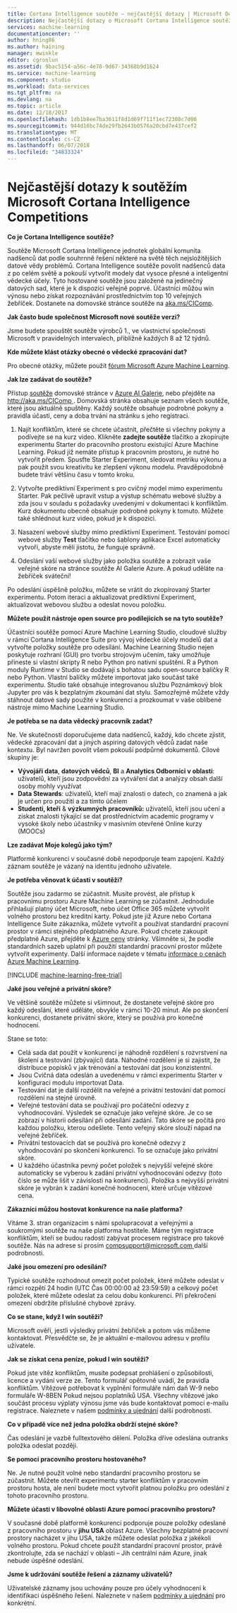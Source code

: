 ```yaml
---
title: Cortana Intelligence soutěže – nejčastější dotazy | Microsoft Docs
description: Nejčastější dotazy o Microsoft Cortana Intelligence soutěže.
services: machine-learning
documentationcenter: ''
author: hning86
ms.author: haining
manager: mwinkle
editor: cgronlun
ms.assetid: 9bac5154-a56c-4e78-9d67-34368b9d1624
ms.service: machine-learning
ms.component: studio
ms.workload: data-services
ms.tgt_pltfrm: na
ms.devlang: na
ms.topic: article
ms.date: 12/18/2017
ms.openlocfilehash: 1db1b8ee7ba3611f8d1d69f711f1ec72308c7d06
ms.sourcegitcommit: 944d16bc74de29fb2643b0576a20cbd7e437cef2
ms.translationtype: MT
ms.contentlocale: cs-CZ
ms.lasthandoff: 06/07/2018
ms.locfileid: "34833324"
---
```

# <a name="microsoft-cortana-intelligence-competitions-faq"></a>Nejčastější dotazy k soutěžím Microsoft Cortana Intelligence Competitions
**Co je Cortana Intelligence soutěže?**

Soutěže Microsoft Cortana Intelligence jednotek globální komunita nadšenců dat podle souhrnně řešení některé na světě těch nejsložitějších datové vědy problémů. Cortana Intelligence soutěže povolit nadšenců data z po celém světě a pokouší vytvořit modely dat vysoce přesné a inteligentní vědecké účely. Tyto hostované soutěže jsou založené na jedinečný datových sad, které je k dispozici veřejně poprvé. Účastníci můžou win výnosu nebo získat rozpoznávání prostřednictvím top 10 veřejných žebříček. Dostanete na domovské stránce soutěže na [aka.ms/CIComp](http://aka.ms/CIComp).

**Jak často bude společnost Microsoft nové soutěže verzi?**

Jsme budete spouštět soutěže výrobců 1., ve vlastnictví společnosti Microsoft v pravidelných intervalech, přibližně každých 8 až 12 týdnů. 

**Kde můžete klást otázky obecné o vědecké zpracování dat?**

Pro obecné otázky, můžete použít [fórum Microsoft Azure Machine Learning](https://social.msdn.microsoft.com/forums/azure/home?forum=MachineLearning).

**Jak lze zadávat do soutěže?**

Přístup [soutěže](https://gallery.cortanaintelligence.com/competitions) domovské stránce v [Azure AI Galerie](https://gallery.cortanaintelligence.com/), nebo přejděte na [ http://aka.ms/CIComp ](http://aka.ms/CIComp). Domovská stránka obsahuje seznam všech soutěže, které jsou aktuálně spuštěny. Každý soutěže obsahuje podrobné pokyny a pravidla účasti, ceny a doba trvání na stránku s jeho registraci.

1. Najít konfliktům, které se chcete účastnit, přečtěte si všechny pokyny a podívejte se na kurz video. Klikněte **zadejte soutěže** tlačítko a zkopírujte experimentu Starter do pracovního prostoru existující Azure Machine Learning. Pokud již nemáte přístup k pracovním prostoru, je nutné ho vytvořit předem. Spusťte Starter Experiment, sledovat metriku výkonu a pak použít svou kreativitu ke zlepšení výkonu modelu. Pravděpodobně budete tráví většinu času v tomto kroku.   

2. Vytvořte prediktivní Experiment s pro cvičný model mimo experimentu Starter. Pak pečlivě upravit vstup a výstup schématu webové služby a zda jsou v souladu s požadavky uvedenými v dokumentaci k konfliktům. Kurz dokumentu obecně obsahuje podrobné pokyny k tomuto. Můžete také shlédnout kurz video, pokud je k dispozici.   

3. Nasazení webové služby mimo prediktivní Experiment. Testování pomocí webové služby **Test** tlačítko nebo šablony aplikace Excel automaticky vytvoří, abyste měli jistotu, že funguje správně.   

4. Odeslání vaší webové služby jako položka soutěže a zobrazit vaše veřejné skóre na stránce soutěže AI Galerie Azure. A pokud uděláte na žebříček sváteční!  

Po odeslání úspěšně položku, můžete se vrátit do zkopírovaný Starter experimentu. Potom iteraci a aktualizovat prediktivní Experiment, aktualizovat webovou službu a odeslat novou položku.   

**Můžete použít nástroje open source pro podílejících se na tyto soutěže?**

Účastníci soutěže pomocí Azure Machine Learning Studio, cloudové služby v rámci Cortana Intelligence Suite pro vývoj vědecké účely modelů dat a vytvořte položky soutěže pro odesílání. Machine Learning Studio nejen poskytuje rozhraní (GUI) pro tvorbu strojovým učením, taky umožňuje přineste si vlastní skripty R nebo Python pro nativní spuštění. R a Python moduly Runtime v Studio se dodávají s bohatou sadu open-source balíčky R nebo Python. Vlastní balíčky můžete importovat jako součást také experimentu. Studio také obsahuje integrovanou službu Poznámkový blok Jupyter pro vás k bezplatným zkoumání dat stylu. Samozřejmě můžete vždy stáhnout datové sady použité v konkurenci a prozkoumat v vaše oblíbené nástroje mimo Machine Learning Studio. 

**Je potřeba se na data vědecký pracovník zadat?**

Ne. Ve skutečnosti doporučujeme data nadšenců, každý, kdo chcete zjistit, vědecké zpracování dat a jiných aspiring datových vědců zadat naše kontextu. Byl navržen povolit všem pokouší podpůrné dokumentů. Cílové skupiny je:

* **Vývojáři data**, **datových vědců**, **BI** a **Analytics Odborníci v oblasti**: uživatelů, kteří jsou zodpovědní za vytváření dat a analýzy obsah další osoby mohly využívat
* **Data Stewards**: uživatelů, kteří mají znalosti o datech, co znamená a jak je určen pro použití a za tímto účelem
* **Studenti, kteří** & **výzkumných pracovníků:** uživatelů, kteří jsou učení a získat znalosti týkající se dat prostřednictvím academic programy v vysoké školy nebo účastníky v masivním otevřené Online kurzy (MOOCs)

**Lze zadávat Moje kolegů jako tým?**

Platformě konkurenci v současné době nepodporuje team zapojení. Každý záznam soutěže je vázaný na identitu jednoho uživatele. 

**Je potřeba věnovat k účasti v soutěži?**

Soutěže jsou zadarmo se zúčastnit. Musíte provést, ale přístup k pracovnímu prostoru Azure Machine Learning se zúčastnit. Jednoduše přihlašují platný účet Microsoft, nebo účet Office 365 můžete vytvořit volného prostoru bez kreditní karty. Pokud jste již Azure nebo Cortana Intelligence Suite zákazníka, můžete vytvořit a používat standardní pracovní prostor v rámci stejného předplatného Azure. Pokud chcete zakoupit předplatné Azure, přejděte k [Azure ceny](https://azure.microsoft.com/pricing) stránky. Všimněte si, že podle standardních sazeb uplatní při použití standardní pracovní prostor můžete vytvořit experimenty. Další informace najdete v tématu [informace o cenách Azure Machine Learning](https://azure.microsoft.com/pricing/details/machine-learning/). 

[!INCLUDE [machine-learning-free-trial](../../../includes/machine-learning-free-trial.md)]

**Jaké jsou veřejné a privátní skóre?**

Ve většině soutěže můžete si všimnout, že dostanete veřejné skóre pro každý odeslání, které uděláte, obvykle v rámci 10-20 minut. Ale po skončení konkurenci, dostanete privátní skóre, který se používá pro konečné hodnocení. 

Stane se toto:

* Celá sada dat použít v konkurenci je náhodně rozdělení s rozvrstvení na školení a testování (zbývající) data. Náhodné rozdělení je si zajistit, že distribuce popisků v jak trénování a testování dat jsou konzistentní.
* Jsou Cvičná data odeslán a uvedenému v rámci experimentu Starter v konfiguraci modulu importovat Data.
* Testování dat je další rozdělit na veřejné a privátní testování dat pomocí rozdělení na stejné úrovně.
* Veřejné testování data se používají pro počáteční odezvy z vyhodnocování. Výsledek se označuje jako veřejné skóre. Je co se zobrazí v historii odesílání při odesílání zadání. Tato skóre se počítá pro každou položku, kterou odešlete. Tento veřejný skóre slouží nápad na veřejné žebříček.
* Privátní testovacích dat se používá pro konečné odezvy z vyhodnocování po skončení konkurenci. To se označuje jako privátní skóre. 
* U každého účastníka pevný počet položek s nejvyšší veřejné skóre automaticky se vyberou k zadání privátní vyhodnocování odezvy (toto číslo se může lišit v závislosti na konkurenci). Položka s nejvyšší privátní skóre je vybrán k zadání konečné hodnocení, které určuje vítězové cena.  

**Zákazníci můžou hostovat konkurence na naše platforma?**

Vítáme 3. stran organizacím s námi spolupracovat a veřejnými a soukromými soutěže na naše platforma hostitele. Máme tým registrace konfliktům, kteří se budou radostí zabývat procesem registrace pro takové soutěže.  Nás na adrese si prosím [ compsupport@microsoft.com ](mailto:compsupport@microsoft.com) další podrobnosti. 

**Jaké jsou omezení pro odesílání?**

Typické soutěže rozhodnout omezit počet položek, které můžete odeslat v rámci rozpětí 24 hodin (UTC Čas 00:00:00 až 23:59:59) a celkový počet položek, které můžete odeslat za celou dobu konkurenci. Při překročení omezení obdržíte příslušné chybové zprávy. 

**Co se stane, když I win soutěži?**

Microsoft ověří, jestli výsledky privátní žebříček a potom vás můžeme kontaktovat. Přesvědčte se, že je aktuální e-mailovou adresu v profilu uživatele.

**Jak se získat cena peníze, pokud I win soutěži?**

Pokud jste vítěz konfliktům, musíte podepsat prohlášení o způsobilosti, licence a vydání verze ze. Tento formulář opětovně uvádí, že pravidla konfliktům. Vítězové potřebovat k vyplnění formuláře nám daň W-9 nebo formuláře W-8BEN Pokud nejsou poplatníků USA. Všechny vítězové jako součást procesu výplaty výnosu jsme vás bude kontaktovat pomocí e-mailu registrace. Naleznete v našem [podmínky a ujednání](http://aka.ms/comptermsandconditions) další podrobnosti.

**Co v případě více než jedna položka obdrží stejné skóre?**

Čas odeslání je vazbě fulltextového dělení. Položka dříve odeslána outranks položka odeslat později.

**Se pomocí pracovního prostoru hostovaného?**

Ne. Je nutné použít volné nebo standardní pracovního prostoru se zúčastnit. Můžete otevřít experimentu starter konfliktům v pracovním prostoru hosta, ale není budete moct vytvořit platnou položku pro odeslání z tohoto pracovního prostoru. 

**Můžete účasti v libovolné oblasti Azure pomocí pracovního prostoru?**

V současné době platformě konkurenci podporuje pouze položky odeslané z pracovního prostoru v **jihu USA** oblast Azure. Všechny bezplatné pracovní prostory nacházet v jihu USA, takže můžete odeslat položka z jakékoli volného prostoru. Pokud chcete použít standardní pracovní prostor, právě zkontrolujte, zda se nachází v oblasti – Jih centrální nám Azure, jinak nebude úspěšné odeslání. 

**Jsme k udržování soutěže řešení a záznamy uživatelů?**

Uživatelské záznamy jsou uchovány pouze pro účely vyhodnocení k identifikaci úspěšného řešení. Naleznete v našem [podmínky a ujednání](http://aka.ms/comptermsandconditions) pro konkrétní.

